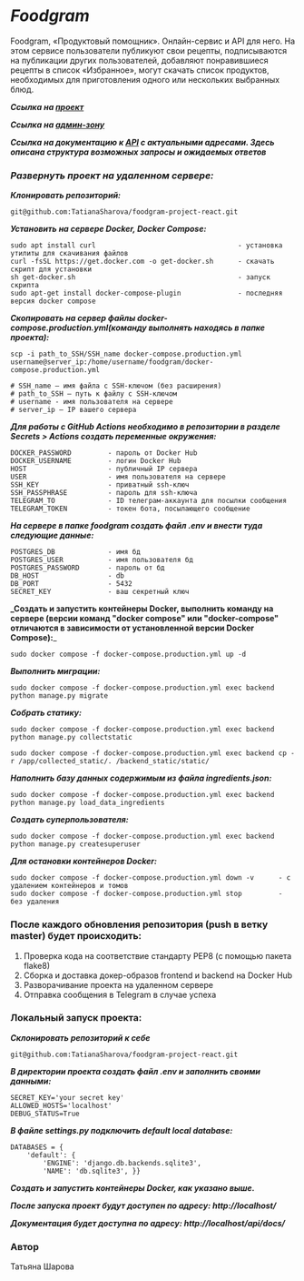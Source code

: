 # **_Foodgram_**
Foodgram, «Продуктовый помощник». Онлайн-сервис и API для него. На этом сервисе пользователи публикуют свои рецепты, подписываются на публикации других пользователей, добавляют понравившиеся рецепты в список «Избранное», могут скачать список продуктов, необходимых для приготовления одного или нескольких выбранных блюд.

**_Ссылка на [проект](http://foodgram-study.ddns.net "Гиперссылка к проекту.")_**

**_Ссылка на [админ-зону](http://foodgram-study.ddns.net/admin "Гиперссылка к админке.")_**

**_Ссылка на документацию к [API](http://foodgram-study.ddns.net/api/docs/ "Гиперссылка к API.") с актуальными адресами. Здесь описана структура возможных запросы и ожидаемых ответов_**

### _Развернуть проект на удаленном сервере:_

**_Клонировать репозиторий:_**
```
git@github.com:TatianaSharova/foodgram-project-react.git
```
**_Установить на сервере Docker, Docker Compose:_**
```
sudo apt install curl                                   - установка утилиты для скачивания файлов
curl -fsSL https://get.docker.com -o get-docker.sh      - скачать скрипт для установки
sh get-docker.sh                                        - запуск скрипта
sudo apt-get install docker-compose-plugin              - последняя версия docker compose
```
**_Скопировать на сервер файлы docker-compose.production.yml(команду выполнять находясь в папке проекта):_**
```
scp -i path_to_SSH/SSH_name docker-compose.production.yml username@server_ip:/home/username/foodgram/docker-compose.production.yml

# SSH_name — имя файла с SSH-ключом (без расширения)
# path_to_SSH — путь к файлу с SSH-ключом
# username - имя пользователя на сервере
# server_ip — IP вашего сервера
```

**_Для работы с GitHub Actions необходимо в репозитории в разделе Secrets > Actions создать переменные окружения:_**
```
DOCKER_PASSWORD         - пароль от Docker Hub
DOCKER_USERNAME         - логин Docker Hub
HOST                    - публичный IP сервера
USER                    - имя пользователя на сервере
SSH_KEY                 - приватный ssh-ключ
SSH_PASSPHRASE          - пароль для ssh-ключа
TELEGRAM_TO             - ID телеграм-аккаунта для посылки сообщения
TELEGRAM_TOKEN          - токен бота, посылающего сообщение
```
**_На сервере в папке foodgram создать файл .env и внести туда следующие данные:_**
```
POSTGRES_DB             - имя бд
POSTGRES_USER           - имя пользователя бд
POSTGRES_PASSWORD       - пароль от бд
DB_HOST                 - db
DB_PORT                 - 5432
SECRET_KEY              - ваш секретный ключ
```

**_Создать и запустить контейнеры Docker, выполнить команду на сервере (версии команд "docker compose" или "docker-compose" отличаются в зависимости от установленной версии Docker Compose):**_
```
sudo docker compose -f docker-compose.production.yml up -d
```
**_Выполнить миграции:_**
```
sudo docker compose -f docker-compose.production.yml exec backend python manage.py migrate
```
**_Собрать статику:_**
```
sudo docker compose -f docker-compose.production.yml exec backend python manage.py collectstatic

sudo docker compose -f docker-compose.production.yml exec backend cp -r /app/collected_static/. /backend_static/static/
```
**_Наполнить базу данных содержимым из файла ingredients.json:_**
```
sudo docker compose -f docker-compose.production.yml exec backend python manage.py load_data_ingredients
```
**_Создать суперпользователя:_**
```
sudo docker compose -f docker-compose.production.yml exec backend python manage.py createsuperuser
```
**_Для остановки контейнеров Docker:_**
```
sudo docker compose -f docker-compose.production.yml down -v      - с удалением контейнеров и томов
sudo docker compose -f docker-compose.production.yml stop         - без удаления
```
### После каждого обновления репозитория (push в ветку master) будет происходить:

1. Проверка кода на соответствие стандарту PEP8 (с помощью пакета flake8)
2. Сборка и доставка докер-образов frontend и backend на Docker Hub
3. Разворачивание проекта на удаленном сервере
4. Отправка сообщения в Telegram в случае успеха

### Локальный запуск проекта:

**_Склонировать репозиторий к себе_**
```
git@github.com:TatianaSharova/foodgram-project-react.git
```

**_В директории проекта создать файл .env и заполнить своими данными:_**
```
SECRET_KEY='your secret key'
ALLOWED_HOSTS='localhost'
DEBUG_STATUS=True

```

**_В файле settings.py подключить default local database:_**
```
DATABASES = {
    'default': {
        'ENGINE': 'django.db.backends.sqlite3',
        'NAME': 'db.sqlite3', }}

```

**_Создать и запустить контейнеры Docker, как указано выше._**

**_После запуска проект будут доступен по адресу: http://localhost/_**

**_Документация будет доступна по адресу: http://localhost/api/docs/_**


### Автор
Татьяна Шарова
